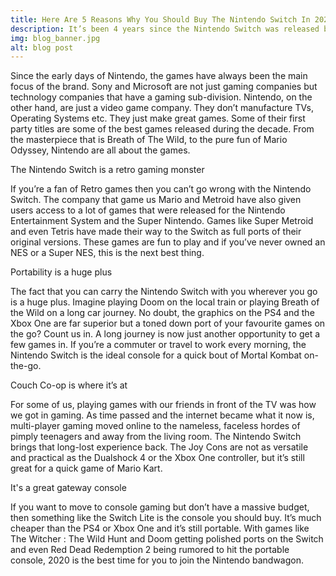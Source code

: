 ```yaml
---
title: Here Are 5 Reasons Why You Should Buy The Nintendo Switch In 2020
description: It’s been 4 years since the Nintendo Switch was released but the Japanese gaming giant is still an enigmatic player in India. Walk around any electronics store and you’ll see a ton of PlayStation 4’s and Xbox One’s but not a single Nintendo console in sight, but that’s all changing now as gamers have started getting their hands on the aforementioned Nintendo Switch and are having the time of their lives. If there was a good time to buy the Switch, this is it. With the amount of new games, old classics and upcoming titles on the platform, 2020 really is the best time to pick one up. We’ve listed 5 reasons why you, as a gamer, need to own a Switch in 2020. Read on.
img: blog_banner.jpg
alt: blog post
---
```


Since the early days of Nintendo, the games have always been the main focus of the brand. Sony and Microsoft are not just gaming companies but technology companies that have a gaming sub-division. Nintendo, on the other hand, are just a video game company. They don’t manufacture TVs, Operating Systems etc. They just make great games. Some of their first party titles are some of the best games released during the decade. From the masterpiece that is Breath of The Wild, to the pure fun of Mario Odyssey, Nintendo are all about the games. 

The Nintendo Switch is a retro gaming monster

If you’re a fan of Retro games then you can’t go wrong with the Nintendo Switch. The company that game us Mario and Metroid have also given users access to a lot of games that were released for the Nintendo Entertainment System and the Super Nintendo. Games like Super Metroid and even Tetris have made their way to the Switch as full ports of their original versions. These games are fun to play and if you’ve never owned an NES or a Super NES, this is the next best thing. 

Portability is a huge plus

The fact that you can carry the Nintendo Switch with you wherever you go is a huge plus. Imagine playing Doom on the local train or playing Breath of the Wild on a long car journey. No doubt, the graphics on the PS4 and the Xbox One are far superior but a toned down port of your favourite games on the go? Count us in. A long journey is now just another opportunity to get a few games in. If you’re a commuter or travel to work every morning, the Nintendo Switch is the ideal console for a quick bout of Mortal Kombat on-the-go. 

Couch Co-op is where it’s at

For some of us, playing games with our friends in front of the TV was how we got in gaming. As time passed and the internet became what it now is, multi-player gaming moved online to the nameless, faceless hordes of pimply teenagers and away from the living room. The Nintendo Switch brings that long-lost experience back. The Joy Cons are not as versatile and practical as the Dualshock 4 or the Xbox One controller, but it’s still great for a quick game of Mario Kart. 

It's a great gateway console 

If you want to move to console gaming but don’t have a massive budget, then something like the Switch Lite is the console you should buy. It’s much cheaper than the PS4 or Xbox One and it’s still portable. With games like The Witcher : The Wild Hunt and Doom getting polished ports on the Switch and even Red Dead Redemption 2 being rumored to hit the portable console, 2020 is the best time for you to join the Nintendo bandwagon. 